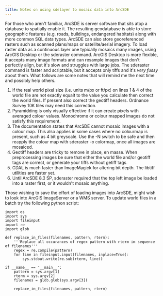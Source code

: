 ```yaml
---
title: Notes on using sdelayer to mosaic data into ArcSDE
---
```


For those who aren't familiar, ArcSDE is server software that sits atop
a database to spatially enable it. The resulting geodatabase is able to
store geographic features (e.g. roads, buildings, endangered habitats)
along with more common SQL data types. ArcSDE can also store
georeferenced rasters such as scanned plans/maps or satellite/aerial
imagery. To load raster data as a continuous layer one typically mosaics
many images, using ArcGIS Desktop or the sderaster command. ArcGIS
Desktop is more flexible, it accepts many image formats and can resample
images that don't perfectly align, but it's slow and struggles with
large jobs. The sderaster command is faster and scriptable, but it
accepts only tiffs and it's *very fussy* about them. <!--more--> What
follows are some notes that will remind me the next time and possibly
help others.

1.  If the real world pixel size (i.e. units m/px or ft/px) on lines 1 &
    4 of the world file are not exactly equalt to the value you
    calculate then correct the world files. If present also correct the
    geotiff headers. Ordnance Survey 10K tiles may need this correction.
2.  Pyramidding is only visually effective if it can create pixels with
    averaged colour values. Monochrome or colour mapped images do not
    satisfy this requirement.
3.  The documentation states that ArcSDE cannot mosaic images with a
    colour map. This also applies in some cases where no colourmap is
    present, such as 4 bit greyscale. Use the -N switch to be safe and
    then reapply the colour map with sderaster -o colormap, once all
    images are mosaiced.
4.  Geotiff headers are tricky to remove in place, en masse. When
    preprocessing images be sure that either the world file and/or
    geotiff tags are correct, or generate your tiffs without getiff
    tags.
5.  GDAL is much faster than ImageMagick for altering bit depth. The
    libtiff utilities are faster yet.
6.  Until ArcSDE 8.3 SP, sderaster required that the top left image be
    loaded into a raster first, or it wouldn't mosaic anything.

Those wishing to save the effort of loading images into ArcSDE, might
wish to look into ArcGIS ImageServer or a WMS server. To update world
files in a batch try the following python script:

    import os
    import sys
    import fileinput
    import re
    import glob

    def replace_in_files(filenames, pattern, rterm):
        '''Replace all occurances of regex pattern with rterm in sequence of filenames'''
        regex = re.compile(pattern)
        for line in fileinput.input(filenames, inplace=True):
            sys.stdout.write(re.sub(rterm, line))

    if __name__ == '__main__':
        pattern = sys.argv[1]
        rterm = sys.argv[2]
        filenames = glob.glob(sys.argv[3])

        replace_in_files(filenames, pattern, rterm)
